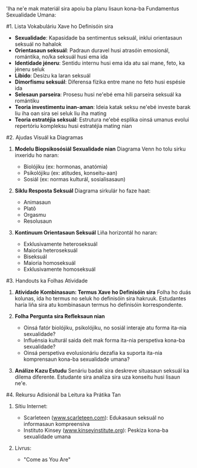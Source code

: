 'Iha ne'e mak materiál sira apoiu ba planu lisaun kona-ba Fundamentus Sexualidade Umana: 

#1. Lista Vokabuláriu Xave ho Definisóin sira

- **Sexualidade**: Kapasidade ba sentimentus seksuál, inklui orientasaun seksuál no hahalok
- **Orientasaun seksuál**: Padraun duravel husi atrasóin emosionál, romántika, no/ka seksuál husi ema ida
- **Identidade jéneru**: Sentidu internu husi ema ida atu sai mane, feto, ka jéneru seluk
- **Libido**: Desizu ka laran seksuál
- **Dimorfismu seksuál**: Diferensa fízika entre mane no feto husi espésie ida
- **Selesaun parseira**: Prosesu husi ne'ebé ema hili parseira seksuál ka romántiku
- **Teoria investimentu inan-aman**: Ideia katak seksu ne'ebé investe barak liu iha oan sira sei seluk liu iha mating
- **Teoria estratéjia seksuál**: Estrutura ne'ebé esplika oinsá umanus evolui repertóriu kompleksu husi estratéjia mating nian

#2. Ajudas Visuál ka Diagramas

1. **Modelu Biopsikosósiál Sexualidade nian**
   Diagrama Venn ho tolu sirku inxeridu ho naran:
   - Biolójiku (ex: hormonas, anatómia)
   - Psikolójiku (ex: atitudes, konseitu-aan)
   - Sosiál (ex: normas kulturál, sosialisasaun)

2. **Siklu Resposta Seksuál**
   Diagrama sirkulár ho faze haat:
   - Animasaun 
   - Platô
   - Orgasmu
   - Resolusaun

3. **Kontinuum Orientasaun Seksuál**
   Liña horizontál ho naran:
   - Exklusivamente heteroseksuál
   - Maioria heteroseksuál
   - Biseksuál
   - Maioria homoseksuál
   - Exklusivamente homoseksuál

#3. Handouts ka Folhas Atividade

1. **Atividade Kombinasaun: Termus Xave ho Definisóin sira**
   Folha ho duás kolunas, ida ho termus no seluk ho definisóin sira hakruuk. Estudantes haría liña sira atu kombinasaun termus ho definisóin korrespondente.

2. **Folha Pergunta sira Refleksaun nian**
   - Oinsá fatór biolójiku, psikolójiku, no sosiál interaje atu forma ita-nia sexualidade?
   - Influénsia kulturál saida deit mak forma ita-nia perspetiva kona-ba sexualidade?
   - Oinsá perspetiva evolusionáriu dezafia ka suporta ita-nia komprensaun kona-ba sexualidade umana?  

3. **Análize Kazu Estudu**
   Senáriu badak sira deskreve situasaun seksuál ka dilema diferente. Estudante sira analiza sira uza konseitu husi lisaun ne'e.

#4. Rekursu Adisionál ba Leitura ka Prátika Tan

1. Sítiu Internet:
   - Scarleteen (www.scarleteen.com): Edukasaun seksuál no informasaun kompreensiva
   - Instituto Kinsey (www.kinseyinstitute.org): Peskiza kona-ba sexualidade umana

2. Livrus:
   - "Come as You Are"